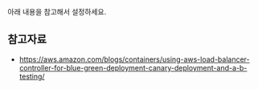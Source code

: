 아래 내용을 참고해서 설정하세요.

## 참고자료 ##

* https://aws.amazon.com/blogs/containers/using-aws-load-balancer-controller-for-blue-green-deployment-canary-deployment-and-a-b-testing/
